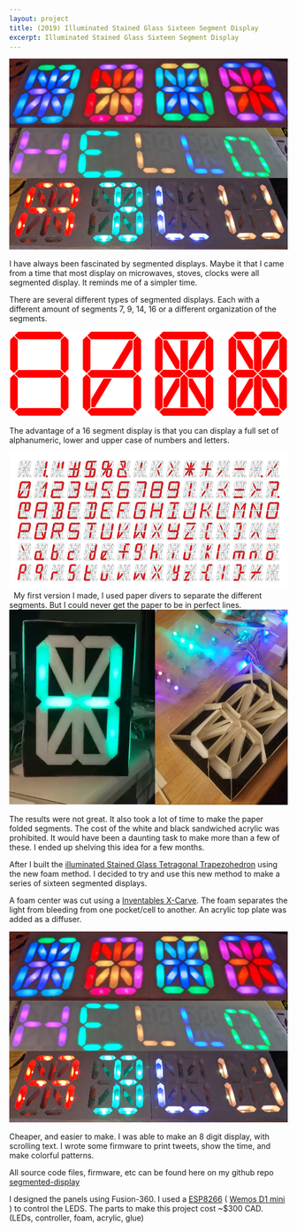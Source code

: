 ```yaml
---
layout: project
title: (2019) Illuminated Stained Glass Sixteen Segment Display
excerpt: Illuminated Stained Glass Sixteen Segment Display
---
```


<img src="/public/uploads/foam-16-segments.png" alt="foam-16-segments"/>

I have always been fascinated by segmented displays. Maybe it that I came from a time that most display on microwaves, stoves, clocks were all segmented display. It reminds me of a simpler time. 

There are several different types of segmented displays. Each with a different amount of segments 7, 9, 14, 16 or a different organization of the segments. 

<img src="/public/uploads/1024px-Common_segment_displays.svg.png" alt="segment_displays"/>

The advantage of a 16 segment display is that you can display a full set of alphanumeric, lower and upper case of numbers and letters.

<img src="/public/uploads/16-Segment-ASCII-All.jpg" alt="16-Segment-ASCII"/>
 
My first version I made, I used paper divers to separate the different segments. But I could never get the paper to be in perfect lines. 

<img src="/public/uploads/paper_16-Segment.png" alt="paper_16-Segment"/>

The results were not great. It also took a lot of time to make the paper folded segments. The cost of the white and black sandwiched acrylic was prohibited. It would have been a daunting task to make more than a few of these. I ended up shelving this idea for a few months.   

After I built the [illuminated Stained Glass Tetragonal Trapezohedron](https://blog.abluestar.com/projects/2019-illuminated-stained-glass-tetragonal-trapezohedron/) using the new foam method. I decided to try and use this new method to make a series of sixteen segmented displays. 

A foam center was cut using a [Inventables X-Carve](https://www.inventables.com/technologies/x-carve). The foam separates the light from bleeding from one pocket/cell to another. An acrylic top plate was added as a diffuser.

<img src="/public/uploads/foam-16-segments.png" alt="foam-16-segments"/>

Cheaper, and easier to make. I was able to make an 8 digit display, with scrolling text. I wrote some firmware to print tweets, show the time, and make colorful patterns. 

All source code files, firmware, etc can be found here on my github repo [segmented-display](https://github.com/funvill/segmented-display)

I designed the panels using Fusion-360. I used a [ESP8266](http://esp8266.net/) ( [Wemos D1 mini](https://docs.wemos.cc/en/latest/d1/index.html) ) to control the LEDS. The parts to make this project cost ~$300 CAD. (LEDs, controller, foam, acrylic, glue)
